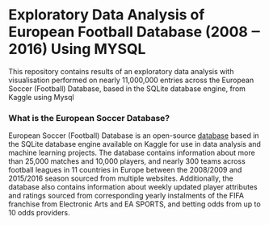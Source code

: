 # Exploratory Data Analysis of European Football Database (2008 ‒ 2016) Using MYSQL

This repository contains results of an exploratory data analysis with visualisation performed on nearly 11,000,000 entries across the European Soccer (Football) Database, based in the SQLite database engine, from Kaggle using Mysql


### What is the European Soccer Database?

European Soccer (Football) Database is an open-source [database](https://www.kaggle.com/datasets/hugomathien/soccer) based in the SQLite database engine available on Kaggle for use in data analysis and machine learning projects. The database contains information about more than 25,000 matches and 10,000 players, and nearly 300 teams across football leagues in 11 countries in Europe between the 2008/2009 and 2015/2016 season sourced from multiple websites. Additionally, the database also contains information about weekly updated player attributes and ratings sourced from corresponding yearly instalments of the FIFA franchise from Electronic Arts and EA SPORTS, and betting odds from up to 10 odds providers.
